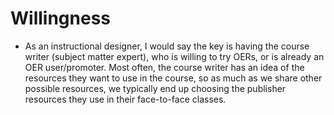 # Willingness

* As an instructional designer, I would say the key is having the course writer \(subject matter expert\), who is willing to try OERs, or is already an OER user/promoter. Most often, the course writer has an idea of the resources they want to use in the course, so as much as we share other possible resources, we typically end up choosing the publisher resources they use in their face-to-face classes. 




